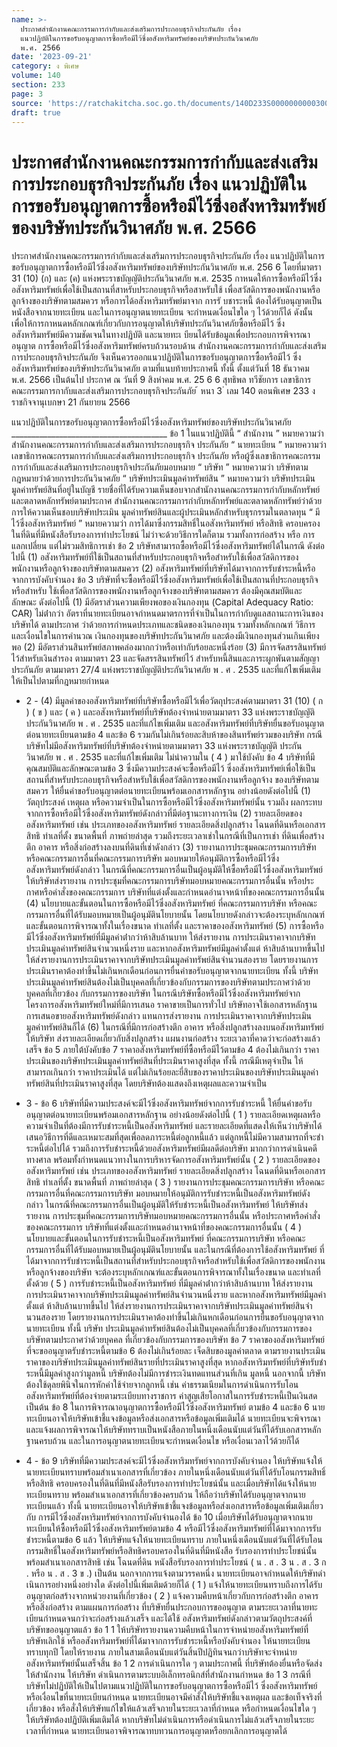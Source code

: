 ```yaml
---
name: >-
  ประกาศสำนักงานคณะกรรมการกำกับและส่งเสริมการประกอบธุรกิจประกันภัย เรื่อง
  แนวปฏิบัติในการขอรับอนุญาตการซื้อหรือมีไว้ซึ่งอสังหาริมทรัพย์ของบริษัทประกันวินาศภัย
  พ.ศ. 2566
date: '2023-09-21'
category: ง พิเศษ
volume: 140
section: 233
page: 3
source: 'https://ratchakitcha.soc.go.th/documents/140D233S0000000000300.pdf'
draft: true
---
```


# ประกาศสำนักงานคณะกรรมการกำกับและส่งเสริมการประกอบธุรกิจประกันภัย เรื่อง แนวปฏิบัติในการขอรับอนุญาตการซื้อหรือมีไว้ซึ่งอสังหาริมทรัพย์ของบริษัทประกันวินาศภัย พ.ศ. 2566

ประกาศสำนักงานคณะกรรมการกำกับและส่งเสริมการประกอบธุรกิจประกันภัย เรื่อง แนวปฏิบัติในการขอรับอนุญาตการซื้อหรือมีไว้ซึ่งอสังหาริมทรัพย์ของบริษัทประกันวินาศภัย พ.ศ. 256 6 โดยที่มาตรา 31 (10) (ก) และ (ค) แห่งพระราชบัญญัติประกันวินาศภัย พ.ศ. 2535 กาหนดให้การซื้อหรือมีไว้ซึ่งอสังหาริมทรัพย์เพื่อใช้เป็นสถานที่สาหรับประกอบธุรกิจหรือสาหรับใช้ เพื่อสวัสดิการของพนักงานหรือลูกจ้างของบริษัทตามสมควร หรือการได้อสังหาริมทรัพย์มาจาก การรั บชาระหนี้ ต้องได้รับอนุญาตเป็นหนังสือจากนายทะเบียน และในการอนุญาตนายทะเบียน จะกำหนดเงื่อนไขใด ๆ ไว้ด้วยก็ได้ ดังนั้น เพื่อให้การกาหนดหลักเกณฑ์เกี่ยวกับการอนุญาตให้บริษัทประกันวินาศภัยซื้อหรือมีไว้ ซึ่งอสังหาริมทรัพย์มีความชัดเจนในทางปฏิบัติ และนายทะเ บียนได้รับข้อมูลเพื่อประกอบการพิจารณาอนุญาต การซื้อหรือมีไว้ซึ่งอสังหาริมทรัพย์ครบถ้วนรอบด้าน สำนักงานคณะกรรมการกำกับและส่งเสริม การประกอบธุรกิจประกันภัย จึงเห็นควรออกแนวปฏิบัติในการขอรับอนุญาตการซื้อหรือมีไว้ ซึ่งอสังหาริมทรัพย์ของบริษัทประกันวินาศภัย ตามที่แนบท้ายประกาศนี้ ทั้งนี้ ตั้งแต่วันที่ 18 ธันวาคม พ.ศ. 2566 เป็นต้นไป ประกาศ ณ วันที่ 9 สิงหำคม พ.ศ. 25 6 6 สุทธิพล ทวีชัยการ เลขาธิการ คณะกรรมการกากับและส่งเสริมการประกอบธุรกิจประกันภัย ้ หนา 3 ่ เลม 140 ตอนพิเศษ 233 ง ราชกิจจานุเบกษา 21 กันยายน 2566

แนวปฏิบัติในการขอรับอนุญาตการซื้อหรือมีไว้ซึ่งอสังหาริมทรัพย์ของบริษัทประกันวินาศภัย _______________________________________ ข้อ 1 ในแนวปฏิบัตินี้ “ สํานักงาน ” หมายความว่า สํานักงานคณะกรรมการกํากับและส่งเสริมการประกอบธุรกิจ ประกันภัย “ นายทะเบียน ” หมายความว่า เลขาธิการคณะกรรมการกํากับและส่งเสริมการประกอบธุรกิจ ประกันภัย หรือผู้ซึ่งเลขาธิการคณะกรรมการกํากับและส่งเสริมการประกอบธุรกิจประกันภัยมอบหมาย “ บริษัท ” หมายความว่า บริษัทตามกฎหมายว่าด้วยการประกันวินาศภัย “ บริษัทประเมินมูลค่าทรัพย์สิน ” หมายความว่า บริษัทประเมินมูลค่าทรัพย์สินที่อยู่ในบัญชี รายชื่อที่ได้รับความเห็นชอบจากสํานักงานคณะกรรมการกํากับหลักทรัพย์และตลาดหลักทรัพย์ตามประกาศ สํานักงานคณะกรรมการกํากับหลักทรัพย์และตลาดหลักทรัพย์ว่าด้วยการให้ความเห็นชอบบริษัทประเมิน มูลค่าทรัพย์สินและผู้ประเมินหลักสําหรับธุรกรรมในตลาดทุน “ มีไว้ซึ่งอสังหาริมทรัพย์ ” หมายความว่า การได้มาซึ่งกรรมสิทธิ์ในอสังหาริมทรัพย์ หรือสิทธิ ครอบครองในที่ดินที่มีหนังสือรับรองการทําประโยชน์ ไม่ว่าจะด้วยวิธีการใดก็ตาม รวมทั้งการก่อสร้าง หรือ การแลกเปลี่ยน แต่ไม่รวมสิทธิการเช่า ข้อ 2 บริษัทสามารถซื้อหรือมีไว้ซึ่งอสังหาริมทรัพย์ได้ในกรณี ดังต่อไปนี้ (1) อสังหาริมทรัพย์ที่ใช้เป็นสถานที่สําหรับประกอบธุรกิจหรือสําหรับใช้เพื่อสวัสดิการของ พนักงานหรือลูกจ้างของบริษัทตามสมควร (2) อสังหาริมทรัพย์ที่บริษัทได้มาจากการรับชําระหนี้หรือจากการบังคับจํานอง ข้อ 3 บริษัทที่จะซื้อหรือมีไว้ซึ่งอสังหาริมทรัพย์เพื่อใช้เป็นสถานที่ประกอบธุรกิจหรือสําหรับ ใช้เพื่อสวัสดิการของพนักงานหรือลูกจ้างของบริษัทตามสมควร ต้องมีคุณสมบัติและลักษณะ ดังต่อไปนี้ (1) มีอัตราส่วนความเพียงพอของเงินกองทุน (Capital Adequacy Ratio: CAR) ไม่ต่ํากว่า อัตราที่นายทะเบียนอาจกําหนดมาตรการที่จําเป็นในการกํากับดูแลสถานะการเงินของบริษัทได้ ตามประกาศ ว่าด้วยการกําหนดประเภทและชนิดของเงินกองทุน รวมทั้งหลักเกณฑ์ วิธีการ และเงื่อนไขในการคํานวณ เงินกองทุนของบริษัทประกันวินาศภัย และต้องมีเงินกองทุนส่วนเกินเพียงพอ (2) มีอัตราส่วนสินทรัพย์สภาพคล่องมากกว่าหรือเท่ากับร้อยละหนึ่งร้อย (3) มีการจัดสรรสินทรัพย์ไว้สําหรับเงินสํารอง ตามมาตรา 23 และจัดสรรสินทรัพย์ไว้ สําหรับหนี้สินและภาระผูกพันตามสัญญาประกันภัย ตามมาตรา 27/4 แห่งพระราชบัญญัติประกันวินาศภัย พ . ศ . 2535 และที่แก้ไขเพิ่มเติม ให้เป็นไปตามที่กฎหมายกําหนด

- 2 - (4) มีมูลค่าของอสังหาริมทรัพย์ที่บริษัทซื้อหรือมีไว้เพื่อวัตถุประสงค์ตามมาตรา 31 (10) ( ก ) ( ข ) และ ( ค ) และอสังหาริมทรัพย์ที่บริษัทต้องจําหน่ายตามมาตรา 33 แห่งพระราชบัญญัติประกันวินาศภัย พ . ศ . 2535 และที่แก้ไขเพิ่มเติม และอสังหาริมทรัพย์ที่บริษัทยื่นขอรับอนุญาตต่อนายทะเบียนตามข้อ 4 และข้อ 6 รวมกันไม่เกินร้อยละสิบห้าของสินทรัพย์รวมของบริษัท กรณีบริษัทไม่มีอสังหาริมทรัพย์ที่บริษัทต้องจําหน่ายตามมาตรา 33 แห่งพระราชบัญญัติ ประกันวินาศภัย พ . ศ . 2535 และที่แก้ไขเพิ่มเติม ไม่นําความใน ( 4 ) มาใช้บังคับ ข้อ 4 บริษัทที่มีคุณสมบัติและลักษณะตามข้อ 3 ซึ่งมีความประสงค์จะซื้อหรือมีไว้ ซึ่งอสังหาริมทรัพย์เพื่อใช้เป็นสถานที่สําหรับประกอบธุรกิจหรือสําหรับใช้เพื่อสวัสดิการของพนักงานหรือลูกจ้าง ของบริษัทตามสมควร ให้ยื่นคําขอรับอนุญาตต่อนายทะเบียนพร้อมเอกสารหลักฐาน อย่างน้อยดังต่อไปนี้ (1) วัตถุประสงค์ เหตุผล หรือความจําเป็นในการซื้อหรือมีไว้ซึ่งอสังหาริมทรัพย์นั้น รวมถึง ผลกระทบจากการซื้อหรือมีไว้ซึ่งอสังหาริมทรัพย์ดังกล่าวที่มีต่อฐานะทางการเงิน (2) รายละเอียดของอสังหาริมทรัพย์ เช่น ประเภทของอสังหาริมทรัพย์ รายละเอียดสิ่งปลูกสร้าง โฉนดที่ดินหรือเอกสารสิทธิ ทําเลที่ตั้ง ขนาดพื้นที่ ภาพถ่ายล่าสุด รวมถึงระยะเวลาเช่าในกรณีที่เป็นการเช่า ที่ดินเพื่อสร้างตึก อาคาร หรือสิ่งก่อสร้างลงบนที่ดินที่เช่าดังกล่าว (3) รายงานการประชุมคณะกรรมการบริษัท หรือคณะกรรมการอื่นที่คณะกรรมการบริษัท มอบหมายให้อนุมัติการซื้อหรือมีไว้ซึ่งอสังหาริมทรัพย์ดังกล่าว ในกรณีที่คณะกรรมการอื่นเป็นผู้อนุมัติให้ซื้อหรือมีไว้ซึ่งอสังหาริมทรัพย์ ให้บริษัทส่งรายงาน การประชุมที่คณะกรรมการบริษัทมอบหมายคณะกรรมการอื่นนั้น หรือประกาศหรือคําสั่งของคณะกรรมการ บริษัทที่แต่งตั้งและกําหนดอํานาจหน้าที่ของคณะกรรมการอื่นนั้น (4) นโยบายและขั้นตอนในการซื้อหรือมีไว้ซึ่งอสังหาริมทรัพย์ ที่คณะกรรมการบริษัท หรือคณะกรรมการอื่นที่ได้รับมอบหมายเป็นผู้อนุมัตินโยบายนั้น โดยนโยบายดังกล่าวจะต้องระบุหลักเกณฑ์ และขั้นตอนการพิจารณาทั้งในเรื่องขนาด ทําเลที่ตั้ง และราคาของอสังหาริมทรัพย์ (5) การซื้อหรือมีไว้ซึ่งอสังหาริมทรัพย์ที่มีมูลค่าต่ํากว่าห้าสิบล้านบาท ให้ส่งรายงาน การประเมินราคาจากบริษัทประเมินมูลค่าทรัพย์สินจํานวนหนึ่งราย และหากอสังหาริมทรัพย์มีมูลค่าตั้งแต่ ห้าสิบล้านบาทขึ้นไป ให้ส่งรายงานการประเมินราคาจากบริษัทประเมินมูลค่าทรัพย์สินจํานวนสองราย โดยรายงานการประเมินราคาต้องทําขึ้นไม่เกินหกเดือนก่อนการยื่นคําขอรับอนุญาตจากนายทะเบียน ทั้งนี้ บริษัท ประเมินมูลค่าทรัพย์สินต้องไม่เป็นบุคคลที่เกี่ยวข้องกับกรรมการของบริษัทตามประกาศว่าด้วยบุคคลที่เกี่ยวข้อง กับกรรมการของบริษัท ในกรณีบริษัทซื้อหรือมีไว้ซึ่งอสังหาริมทรัพย์จากโครงการอสังหาริมทรัพย์ใหม่ที่มีการเสนอ ราคาขายเป็นการทั่วไป บริษัทอาจใช้เอกสารหลักฐานการเสนอขายอสังหาริมทรัพย์ดังกล่าว แทนการส่งรายงาน การประเมินราคาจากบริษัทประเมินมูลค่าทรัพย์สินก็ได้ (6) ในกรณีที่มีการก่อสร้างตึก อาคาร หรือสิ่งปลูกสร้างลงบนอสังหาริมทรัพย์ ให้บริษัท ส่งรายละเอียดเกี่ยวกับสิ่งปลูกสร้าง แผนงานก่อสร้าง ระยะเวลาที่คาดว่าจะก่อสร้างแล้วเสร็จ ข้อ 5 ภายใต้บังคับข้อ 7 ราคาอสังหาริมทรัพย์ที่ซื้อหรือมีไว้ตามข้อ 4 ต้องไม่เกินกว่า ราคาประเมินของบริษัทประเมินมูลค่าทรัพย์สินที่ประเมินราคาสูงที่สุด ทั้งนี้ กรณีมีเหตุจําเป็น ให้สามารถเกินกว่า ราคาประเมินได้ แต่ไม่เกินร้อยละยี่สิบของราคาประเมินของบริษัทประเมินมูลค่าทรัพย์สินที่ประเมินราคาสูงที่สุด โดยบริษัทต้องแสดงถึงเหตุผลและความจําเป็น

- 3 - ข้อ 6 บริษัทที่มีความประสงค์จะมีไว้ซึ่งอสังหาริมทรัพย์จากการรับชําระหนี้ ให้ยื่นคําขอรับ อนุญาตต่อนายทะเบียนพร้อมเอกสารหลักฐาน อย่างน้อยดังต่อไปนี้ ( 1 ) รายละเอียดเหตุผลหรือความจําเป็นที่ต้องมีการรับชําระหนี้เป็นอสังหาริมทรัพย์ และรายละเอียดที่แสดงให้เห็นว่าบริษัทได้เสนอวิธีการที่ดีและเหมาะสมที่สุดเพื่อลดภาระหนี้ต่อลูกหนี้แล้ว แต่ลูกหนี้ไม่มีความสามารถที่จะชําระหนี้ต่อไปได้ รวมถึงการรับชําระหนี้ด้วยอสังหาริมทรัพย์มีผลดีต่อบริษัท มากกว่าการดําเนินคดีทางศาล พร้อมทั้งกําหนดแนวทางในการบริหารจัดการอสังหาริมทรัพย์นั้น ( 2 ) รายละเอียดของอสังหาริมทรัพย์ เช่น ประเภทของอสังหาริมทรัพย์ รายละเอียดสิ่งปลูกสร้าง โฉนดที่ดินหรือเอกสารสิทธิ ทําเลที่ตั้ง ขนาดพื้นที่ ภาพถ่ายล่าสุด ( 3 ) รายงานการประชุมคณะกรรมการบริษัท หรือคณะกรรมการอื่นที่คณะกรรมการบริษัท มอบหมายให้อนุมัติการรับชําระหนี้เป็นอสังหาริมทรัพย์ดังกล่าว ในกรณีที่คณะกรรมการอื่นเป็นผู้อนุมัติให้รับชําระหนี้เป็นอสังหาริมทรัพย์ ให้บริษัทส่งรายงาน การประชุมที่คณะกรรมการบริษัทมอบหมายคณะกรรมการอื่นนั้น หรือประกาศหรือคําสั่งของคณะกรรมการ บริษัทที่แต่งตั้งและกําหนดอํานาจหน้าที่ของคณะกรรมการอื่นนั้น ( 4 ) นโยบายและขั้นตอนในการรับชําระหนี้เป็นอสังหาริมทรัพย์ ที่คณะกรรมการบริษัท หรือคณะกรรมการอื่นที่ได้รับมอบหมายเป็นผู้อนุมัตินโยบายนั้น และในกรณีที่ต้องการใช้อสังหาริมทรัพย์ ที่ได้มาจากการรับชําระหนี้เป็นสถานที่สําหรับประกอบธุรกิจหรือสําหรับใช้เพื่อสวัสดิการของพนักงาน หรือลูกจ้างของบริษัท จะต้องระบุหลักเกณฑ์และขั้นตอนการพิจารณาทั้งในเรื่องขนาด และทําเลที่ตั้งด้วย ( 5 ) การรับชําระหนี้เป็นอสังหาริมทรัพย์ ที่มีมูลค่าต่ํากว่าห้าสิบล้านบาท ให้ส่งรายงาน การประเมินราคาจากบริษัทประเมินมูลค่าทรัพย์สินจํานวนหนึ่งราย และหากอสังหาริมทรัพย์มีมูลค่าตั้งแต่ ห้าสิบล้านบาทขึ้นไป ให้ส่งรายงานการประเมินราคาจากบริษัทประเมินมูลค่าทรัพย์สินจํานวนสองราย โดยรายงานการประเมินราคาต้องทําขึ้นไม่เกินหกเดือนก่อนการยื่นขอรับอนุญาตจากนายทะเบียน ทั้งนี้ บริษัท ประเมินมูลค่าทรัพย์สินต้องไม่เป็นบุคคลที่เกี่ยวข้องกับกรรมการของบริษัทตามประกาศว่าด้วยบุคคล ที่เกี่ยวข้องกับกรรมการของบริษัท ข้อ 7 ราคาของอสังหาริมทรัพย์ที่จะขออนุญาตรับชําระหนี้ตามข้อ 6 ต้องไม่เกินร้อยละ เจ็ดสิบของมูลค่าตลาด ตามรายงานประเมินราคาของบริษัทประเมินมูลค่าทรัพย์สินรายที่ประเมินราคาสูงที่สุด หากอสังหาริมทรัพย์ที่บริษัทรับชําระหนี้มีมูลค่าสูงกว่ามูลหนี้ บริษัทต้องไม่มีการชําระเงินทดแทนส่วนที่เกิน มูลหนี้ นอกจากนี้ บริษัทต้องใช้ดุลยพินิจในการหักค่าใช้จ่ายจากลูกหนี้ เช่น ค่าธรรมเนียมในการดําเนินการรับโอน อสังหาริมทรัพย์ที่ต้องจ่ายตามระเบียบทางราชการ ค่าสูญเสียโอกาสในการรับชําระหนี้เป็นเงินสด เป็นต้น ข้อ 8 ในการพิจารณาอนุญาตการซื้อหรือมีไว้ซึ่งอสังหาริมทรัพย์ ตามข้อ 4 และข้อ 6 นายทะเบียนอาจให้บริษัทเข้าชี้แจงข้อมูลหรือส่งเอกสารหรือข้อมูลเพิ่มเติมได้ นายทะเบียนจะพิจารณา และแจ้งผลการพิจารณาให้บริษัททราบเป็นหนังสือภายในหนึ่งเดือนนับแต่วันที่ได้รับเอกสารหลักฐานครบถ้วน และในการอนุญาตนายทะเบียนจะกําหนดเงื่อนไข หรือเงื่อนเวลาไว้ด้วยก็ได้

- 4 - ข้อ 9 บริษัทที่มีความประสงค์จะมีไว้ซึ่งอสังหาริมทรัพย์จากการบังคับจํานอง ให้บริษัทแจ้งให้ นายทะเบียนทราบพร้อมสําเนาเอกสารที่เกี่ยวข้อง ภายในหนึ่งเดือนนับแต่วันที่ได้รับโอนกรรมสิทธิ์ หรือสิทธิ ครอบครองในที่ดินที่มีหนังสือรับรองการทําประโยชน์นั้น และเมื่อบริษัทได้แจ้งให้นายทะเบียนทราบ พร้อมสําเนาเอกสารที่เกี่ยวข้องครบถ้วน ให้ถือว่าบริษัทได้รับอนุญาตจากนายทะเบียนแล้ว ทั้งนี้ นายทะเบียนอาจให้บริษัทเข้าชี้แจงข้อมูลหรือส่งเอกสารหรือข้อมูลเพิ่มเติมเกี่ยวกับ การมีไว้ซึ่งอสังหาริมทรัพย์จากการบังคับจํานองได้ ข้อ 10 เมื่อบริษัทได้รับอนุญาตจากนายทะเบียนให้ซื้อหรือมีไว้ซึ่งอสังหาริมทรัพย์ตามข้อ 4 หรือมีไว้ซึ่งอสังหาริมทรัพย์ที่ได้มาจากการรับชําระหนี้ตามข้อ 6 แล้ว ให้บริษัทแจ้งให้นายทะเบียนทราบ ภายในหนึ่งเดือนนับแต่วันที่ได้รับโอนกรรมสิทธิ์ในอสังหาริมทรัพย์หรือสิทธิครอบครองในที่ดินที่มีหนังสือ รับรองการทําประโยชน์นั้น พร้อมสําเนาเอกสารสิทธิ เช่น โฉนดที่ดิน หนังสือรับรองการทําประโยชน์ ( น . ส . 3 น . ส . 3 ก . หรือ น . ส . 3 ข .) เป็นต้น นอกจากการแจ้งตามวรรคหนึ่ง นายทะเบียนอาจกําหนดให้บริษัทดําเนินการอย่างหนึ่งอย่างใด ดังต่อไปนี้เพิ่มเติมด้วยก็ได้ ( 1 ) แจ้งให้นายทะเบียนทราบถึงการได้รับอนุญาตก่อสร้างจากหน่วยงานที่เกี่ยวข้อง ( 2 ) แจ้งความคืบหน้าเกี่ยวกับการก่อสร้างตึก อาคาร หรือสิ่งก่อสร้าง ตามแผนการก่อสร้าง ที่บริษัทยื่นประกอบการขออนุญาต ตามระยะเวลาที่นายทะเบียนกําหนดจนกว่าจะก่อสร้างแล้วเสร็จ และได้ใช้ อสังหาริมทรัพย์ดังกล่าวตามวัตถุประสงค์ที่บริษัทขออนุญาตแล้ว ข้อ 1 1 ให้บริษัทรายงานความคืบหน้าในการจําหน่ายอสังหาริมทรัพย์ที่บริษัทเลิกใช้ หรืออสังหาริมทรัพย์ที่ได้มาจากการรับชําระหนี้หรือบังคับจํานอง ให้นายทะเบียนทราบทุกปี โดยให้รายงาน ภายในสามเดือนนับแต่วันสิ้นปีปฏิทินจนกว่าบริษัทจะจําหน่ายอสังหาริมทรัพย์นั้นเสร็จสิ้น ข้อ 1 2 การดําเนินการใด ๆ ตามประกาศนี้ ที่บริษัทต้องยื่นหรือจัดส่งให้สํานักงาน ให้บริษัท ดําเนินการตามระบบอิเล็กทรอนิกส์ที่สํานักงานกําหนด ข้อ 1 3 กรณีที่บริษัทไม่ปฏิบัติให้เป็นไปตามแนวปฏิบัติในการขอรับอนุญาตการซื้อหรือมีไว้ ซึ่งอสังหาริมทรัพย์ หรือเงื่อนไขที่นายทะเบียนกําหนด นายทะเบียนอาจมีคําสั่งให้บริษัทชี้แจงเหตุผล และข้อเท็จจริงที่เกี่ยวข้อง หรือสั่งให้บริษัทแก้ไขให้แล้วเสร็จภายในระยะเวลาที่กําหนด หรือกําหนดเงื่อนไขใด ๆ ให้บริษัทต้องปฏิบัติเพิ่มเติมได้ หากบริษัทไม่ดําเนินการหรือดําเนินการไม่แล้วเสร็จภายในระยะเวลาที่กําหนด นายทะเบียนอาจพิจารณาทบทวนการอนุญาตหรือยกเลิกการอนุญาตได้

